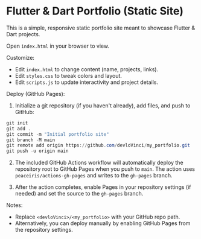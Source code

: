 # Flutter & Dart Portfolio (Static Site)

This is a simple, responsive static portfolio site meant to showcase Flutter & Dart projects.

Open `index.html` in your browser to view.

Customize:
- Edit `index.html` to change content (name, projects, links).
- Edit `styles.css` to tweak colors and layout.
- Edit `scripts.js` to update interactivity and project details.

Deploy (GitHub Pages):

1. Initialize a git repository (if you haven't already), add files, and push to GitHub:

```powershell
git init
git add .
git commit -m "Initial portfolio site"
git branch -M main
git remote add origin https://github.com/devloVinci/my_portfolio.git
git push -u origin main
```

2. The included GitHub Actions workflow will automatically deploy the repository root to GitHub Pages when you push to `main`. The action uses `peaceiris/actions-gh-pages` and writes to the `gh-pages` branch.

3. After the action completes, enable Pages in your repository settings (if needed) and set the source to the `gh-pages` branch.

Notes:
- Replace `<devloVinci>/<my_portfolio>` with your GitHub repo path.
- Alternatively, you can deploy manually by enabling GitHub Pages from the repository settings.

